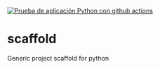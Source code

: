[![Prueba de aplicación Python con github actions](https://github.com/padeossa/scaffold/actions/workflows/main.yml/badge.svg)](https://github.com/padeossa/scaffold/actions/workflows/main.yml)

# scaffold
Generic project scaffold for python
